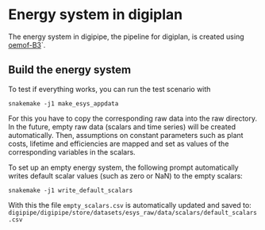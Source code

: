 # Energy system in digiplan

The energy system in digipipe, the pipeline for digiplan, is created using
[oemof-B3](https://github.com/rl-institut/oemof-B3)`.

## Build the energy system

To test if everything works, you can run the test scenario with

```
snakemake -j1 make_esys_appdata
```
For this you have to copy the corresponding raw data into the raw directory.
In the future, empty raw data (scalars and time series) will be created
automatically. Then, assumptions on constant parameters such as plant costs,
lifetime and efficiencies are mapped and set as values of the corresponding
variables in the scalars.

To set up an empty energy system, the following prompt automatically writes
default scalar values (such as zero or NaN) to the empty scalars:

```
snakemake -j1 write_default_scalars
```
With this the file `empty_scalars.csv` is automatically updated and saved to:
`digipipe/digipipe/store/datasets/esys_raw/data/scalars/default_scalars.csv`
